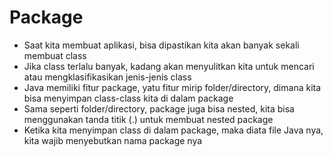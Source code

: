 # Package

- Saat kita membuat aplikasi, bisa dipastikan kita akan banyak sekali membuat class
- Jika class terlalu banyak, kadang akan menyulitkan kita untuk mencari atau mengklasifikasikan jenis-jenis class
- Java memiliki fitur package, yatu fitur mirip folder/directory, dimana kita bisa menyimpan class-class kita di dalam package
- Sama seperti folder/directory, package juga bisa nested, kita bisa menggunakan tanda titik (.) untuk membuat nested package
- Ketika kita menyimpan class di dalam package, maka diata file Java nya, kita wajib menyebutkan nama package nya